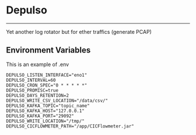 # Depulso
<hr>
Yet another log rotator but for ether traffics (generate PCAP)

## Environment Variables
This is an example of .env

```
DEPULSO_LISTEN_INTERFACE="eno1"
DEPULSO_INTERVAL=60
DEPULSO_CRON_SPEC="0 * * * * *"
DEPULSO_PROMISC=true
DEPULSO_DAYS_RETENTION=2
DEPULSO_WRITE_CSV_LOCATION="/data/csv/"
DEPULSO_KAFKA_TOPIC="topic_name"
DEPULSO_KAFKA_HOST="127.0.0.1"
DEPULSO_KAFKA_PORT="29092"
DEPULSO_WRITE_LOCATION="/tmp/"
DEPULSO_CICFLOWMETER_PATH="/app/CICFlowmeter.jar"
```